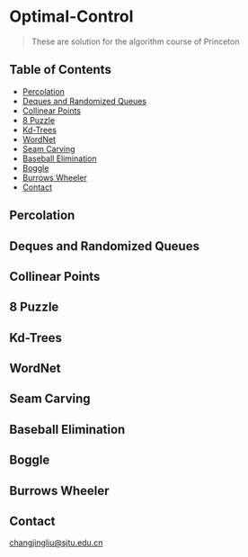 # Optimal-Control
> These are solution for the algorithm course of Princeton
## Table of Contents
* [Percolation](#percolation)
* [Deques and Randomized Queues](#deques-and-randomized-queues)
* [Collinear Points](#collinear-points)
* [8 Puzzle](#8-puzzle)
* [Kd-Trees](#kd-trees)
* [WordNet](#wordnet)
* [Seam Carving](#seam-carving)
* [Baseball Elimination](#baseball-elimination)
* [Boggle](#boggle)
* [Burrows Wheeler](#burrows-wheeler)
* [Contact](#contact)
<!-- * [License](#license) -->


## Percolation
## Deques and Randomized Queues
## Collinear Points
## 8 Puzzle
## Kd-Trees
## WordNet
## Seam Carving
## Baseball Elimination
## Boggle
## Burrows Wheeler
<!-- You don't have to answer all the questions - just the ones relevant to your project. -->

## Contact
changjingliu@sjtu.edu.cn


<!-- Optional -->
<!-- ## License -->
<!-- This project is open source and available under the [... License](). -->

<!-- You don't have to include all sections - just the one's relevant to your project -->
